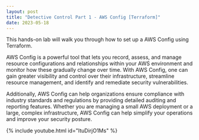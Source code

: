 ```yaml
---
layout: post
title: "Detective Control Part 1 - AWS Config [Terraform]"
date: 2023-05-18
---
```


This hands-on lab will walk you through how to set up a AWS Config using Terraform. 

AWS Config is a powerful tool that lets you record, assess, and manage resource configurations and relationships within your AWS environment and monitor how these gradually change over time. With AWS Config, one can gain greater visibility and control over their infrastructure, streamline resource management, and identify and remediate security vulnerabilities. 

Additionally, AWS Config can help organizations ensure compliance with industry standards and regulations by providing detailed auditing and reporting features. Whether you are managing a small AWS deployment or a large, complex infrastructure, AWS Config can help simplify your operations and improve your security posture.


{% include youtube.html id="ItuDirjO1Ms" %}
